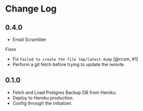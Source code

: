 # Change Log

## 0.4.0

- Email Scrambler

*Fixes*

- Fix `Failed to create the file tmp/latest.dump` [@rcsm, #1]
- Perform a git fetch before trying to update the remote

## 0.1.0

- Fetch and Load Postgres Backup DB from Heroku.
- Deploy to Heroku production.
- Config through the initializer.

